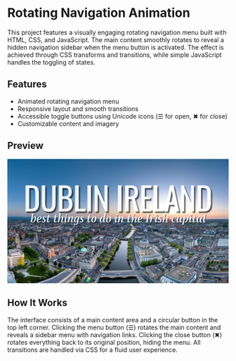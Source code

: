# Rotating Navigation Animation

This project features a visually engaging rotating navigation menu built with HTML, CSS, and JavaScript. The main content smoothly rotates to reveal a hidden navigation sidebar when the menu button is activated. The effect is achieved through CSS transforms and transitions, while simple JavaScript handles the toggling of states.

## Features

- Animated rotating navigation menu
- Responsive layout and smooth transitions
- Accessible toggle buttons using Unicode icons (☰ for open, ✖ for close)
- Customizable content and imagery

## Preview

![Demo screenshot](images/dublin.png)

## How It Works

The interface consists of a main content area and a circular button in the top left corner. Clicking the menu button (☰) rotates the main content and reveals a sidebar menu with navigation links. Clicking the close button (✖) rotates everything back to its original position, hiding the menu. All transitions are handled via CSS for a fluid user experience.